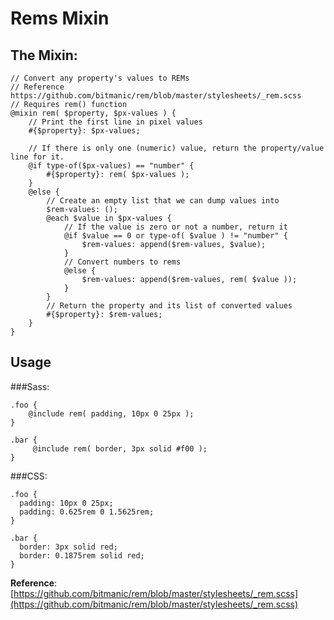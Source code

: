 # Rems Mixin


## The Mixin: 

    // Convert any property's values to REMs
    // Reference https://github.com/bitmanic/rem/blob/master/stylesheets/_rem.scss
    // Requires rem() function
    @mixin rem( $property, $px-values ) {
        // Print the first line in pixel values
        #{$property}: $px-values;
    
        // If there is only one (numeric) value, return the property/value line for it.
        @if type-of($px-values) == "number" {
            #{$property}: rem( $px-values );
        }
        @else {
            // Create an empty list that we can dump values into
            $rem-values: ();
            @each $value in $px-values {
                // If the value is zero or not a number, return it
                @if $value == 0 or type-of( $value ) != "number" {
                    $rem-values: append($rem-values, $value);
                }
                // Convert numbers to rems
                @else {
                    $rem-values: append($rem-values, rem( $value ));
                }
            }
            // Return the property and its list of converted values
            #{$property}: $rem-values;
        }
    }

## Usage

###Sass:

    .foo {
        @include rem( padding, 10px 0 25px );
    }

    .bar {
         @include rem( border, 3px solid #f00 );
    }

###CSS:

    .foo {
      padding: 10px 0 25px;
      padding: 0.625rem 0 1.5625rem;
    }

    .bar {
      border: 3px solid red;
      border: 0.1875rem solid red;
    }


**Reference**: [https://github.com/bitmanic/rem/blob/master/stylesheets/_rem.scss](https://github.com/bitmanic/rem/blob/master/stylesheets/_rem.scss)